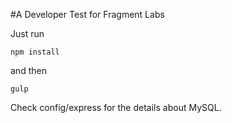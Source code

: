 #A Developer Test for Fragment Labs

Just run

`npm install`

and then

`gulp`


Check config/express for the details about MySQL.
